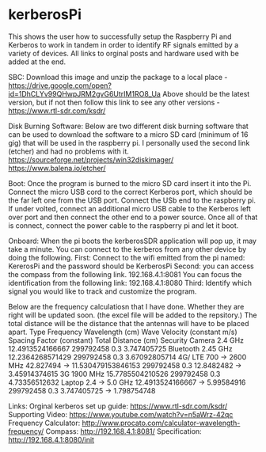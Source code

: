 # kerberosPi
This shows the user how to successfully setup the Raspberry Pi and Kerberos to work in tandem in order to identify RF signals emitted by a variety of devices. 
All links to orginal posts and hardware used with be added at the end. 

SBC: 
Download this image and unzip the package to a local place - https://drive.google.com/open?id=1DhCLYv99QHwpJRM2gvG6UtrIM1RO8_Ua
Above should be the latest version, but if not then follow this link to see any other versions - https://www.rtl-sdr.com/ksdr/ 

Disk Burning Software: 
Below are two different disk burning software that can be used to download the software to a micro SD card (minimum of 16 gig) that will be used in the raspberry pi. 
I personally used the second link (etcher) and had no problems with it. 
https://sourceforge.net/projects/win32diskimager/
https://www.balena.io/etcher/

Boot: 
Once the program is burned to the micro SD card insert it into the Pi. 
Connect the micro USB cord to the correct Kerberos port, which should be the far left one from the USB port. Connect the USb end to the raspberry pi. 
If under volted, connect an additional micro USB cable to the Kerberos left over port and then connect the other end to a power source. 
Once all of that is connect, connect the power cable to the raspberry pi and let it boot. 

Onboard: 
When the pi boots the kerberosSDR application will pop up, it may take a minute. 
You can connect to the kerberos from any other device by doing the following. 
First: Connect to the wifi emitted from the pi named: KererosPi and the password should be KerberosPi 
Second: you can access the compass from the following link. 192.168.4.1:8081 
You can focus the identification from the following link: 192.168.4.1:8080 
Third: Identify which signal you would like to track and customize the program. 

Below are the frequency calculatiosn that I have done. Whether they are right will be updated soon. (the excel file will be added to the repsitory.) 
The total distance will be the distance that the antennas will have to be placed apart. 
Type 	Frequency 	Wavelength (cm)	Wave Velocity (constant m/s) 	Spacing Factor (constant)	Total Distance (cm)
Security Camera 	2.4 GHz	12.4913524166667	299792458	0.3	3.747405725
Bluetooth	2.45 GHz	12.2364268571429	299792458	0.3	3.67092805714
4G/ LTE	700 → 2600 MHz	42.827494 → 11.530479153846153	299792458	0.3	12.8482482 → 3.45914374615
3G	1900 MHz	15.7785504210526	299792458	0.3	4.73356512632
Laptop	2.4 → 5.0 GHz	12.4913524166667 → 5.99584916	299792458	0.3	3.747405725 → 1.798754748

Links: 
Orginal kerberos set up guide: https://www.rtl-sdr.com/ksdr/
Supporting Video: https://www.youtube.com/watch?v=n5aWrz-42qc
Frequency Calculator: http://www.procato.com/calculator-wavelength-frequency/
Compass: http://192.168.4.1:8081/
Specification: http://192.168.4.1:8080/init
